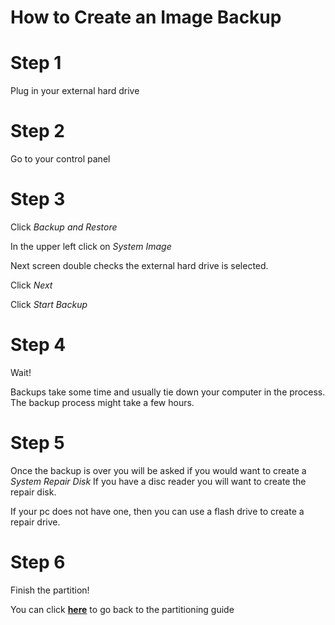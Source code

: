 # How to Create an Image Backup

# Step 1

Plug in your external hard drive

# Step 2

Go to your control panel

# Step 3

Click <em> Backup and Restore </em>

In the upper left click on <em> System Image</em>

Next screen double checks the external hard drive is selected.

Click <em> Next</em>

Click <em> Start Backup</em>

# Step 4

Wait!

Backups take some time and usually tie down your computer in the process. The backup process might take a few hours.

# Step 5

Once the backup is over you will be asked if you would want to create a <em> System Repair Disk</em>
If you have a disc reader you will want to create the repair disk.

If your pc does not have one, then you can use a flash drive to create a repair drive. 

# Step 6

Finish the partition!

You can click **[here](https://github.com/apzcn6/DigitalConceptTutorial/blob/master/README.md)** to go back to the partitioning guide
